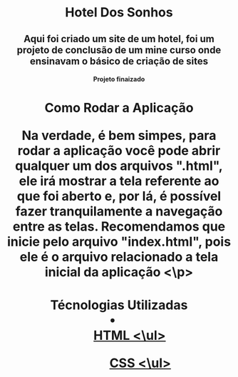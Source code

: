 <h1 align="center"> Hotel Dos Sonhos 
<h2 align="center"> Aqui foi criado um site de um hotel, foi um projeto de conclusão de um mine curso onde ensinavam o básico de criação de sites 

<h4 align="center"> Projeto finaizado 

<h1 align="center"> Como Rodar a Aplicação 
<p>
<p> Na verdade, é bem simpes, para rodar a aplicação você pode abrir qualquer um dos arquivos ".html", ele irá mostrar a tela referente ao que foi aberto e, por lá, é possível fazer tranquilamente a navegação entre as telas. 
Recomendamos que inicie pelo arquivo "index.html", pois ele é o arquivo relacionado a tela inicial da aplicação <\p>

<h1 align="center"> Técnologias Utilizadas 

<li>
<ul><a href="https://developer.mozilla.org/pt-BR/docs/Web/HTML" align="left"> HTML <\ul>
<ul><a href="https://developer.mozilla.org/pt-BR/docs/Web/CSS" align="left"> CSS
<\ul>